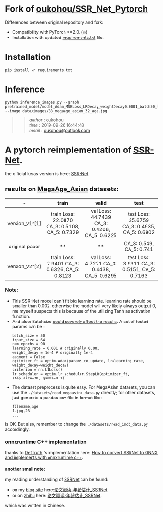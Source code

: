 # Fork of [oukohou/SSR_Net_Pytorch](https://github.com/oukohou/SSR_Net_Pytorch)

Differences between original repository and fork:

* Compatibility with PyTorch >=2.0. (🔥)
* Installation with updated [requirements.txt](requirements.txt) file.

# Installation

```shell
pip install -r requirements.txt
```

# Inference

```shell
python inference_images.py --graph pretrained_model/model_Adam_MSELoss_LRDecay_weightDecay0.0001_batch50_lr0.0005_epoch90_64x64.pth --image data/images/88_megaage_asian_32_age.jpg
```




> >_author_   :   oukohou  
>_time_     :   2019-09-26 16:44:48  
>_email_    :   oukohou@outlook.com

# A pytorch reimplementation of [SSR-Net](https://www.ijcai.org/proceedings/2018/0150.pdf).  
the official keras version is here: [SSR-Net](https://github.com/shamangary/SSR-Net)  

## results on [MegaAge_Asian](http://mmlab.ie.cuhk.edu.hk/projects/MegaAge/) datasets:  
|-|train|valid|test|
|:---:|:---:|:---:|:---:
|version_v1^[1]|train Loss: 22.0870 CA_3: 0.5108, CA_5: 0.7329|val Loss: 44.7439 CA_3: 0.4268, CA_5: 0.6225|test Loss: 35.6759 CA_3: 0.4935, CA_5: 0.6902
|original paper|**|**|CA_3: 0.549, CA_5: 0.741|
|version_v2^[2]|train Loss: 2.9401 CA_3: 0.6326, CA_5: 0.8123|val Loss: 4.7221 CA_3: 0.4438, CA_5: 0.6295|test Loss: 3.9311 CA_3: 0.5151, CA_5: 0.7163

[^1]: train from scratch, use MSEloss;  
[^2]: use pretrianed my implementation_v1, use L1Loss.


### Note:  
- This SSR-Net model can't fit big learning rate, learning rate should be smaller than 0.002.
otherwise the model will very likely always output 0, me myself suspects this is because of the 
utilizing Tanh as activation function.  
- And also: Batchsize [could severely affect the results](https://github.com/shamangary/SSR-Net/issues/38). A set of tested params can be :
    ```text
    batch_size = 50
    input_size = 64
    num_epochs = 90
    learning_rate = 0.001 # originally 0.001
    weight_decay = 1e-4 # originally 1e-4
    augment = False
    optimizer_ft = optim.Adam(params_to_update, lr=learning_rate, weight_decay=weight_decay)
    criterion = nn.L1Loss()
    lr_scheduler = optim.lr_scheduler.StepLR(optimizer_ft, step_size=30, gamma=0.1)
    ```   
- The dataset preprocess is quite easy. For MegaAsian datasets, you can use the `./datasets/read_megaasina_data.py` directly;
for other datasets, just generate a pandas csv file in format like:
    ```text
    filename,age
    1.jpg,23
    ...
    ```
is OK. But also, remember to change the `./datasets/read_imdb_data.py` accordingly.
<br>

### onnxruntime C++ implementation  
thanks to [DefTruth](https://github.com/DefTruth) 's implementation here: [How to convert SSRNet to ONNX and implements with onnxruntime c++](https://github.com/DefTruth/litehub/blob/main/docs/ort/ort_ssrnet-cn.md).    

#### another small note:
my reading understanding of [SSRNet]((https://www.ijcai.org/proceedings/2018/0150.pdf)) can be found:
 - on my [blog site](https://www.oukohou.wang/) here:[论文阅读-年龄估计_SSRNet](https://www.oukohou.wang/2019/09/20/SSRNet/) 
 - or on [zhihu](https://www.zhihu.com/) here: [论文阅读-年龄估计_SSRNet](https://zhuanlan.zhihu.com/p/87692466).  

which was written in Chinese. 